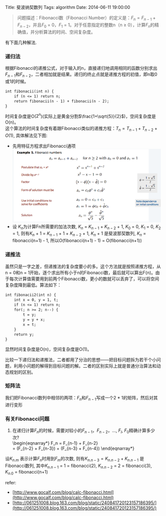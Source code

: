 Title: 斐波纳契数列
Tags: algorithm
Date: 2014-06-11 19:00:00

>问题描述：Fibonacci数（Fibonacci Number）的定义是：$F_n = F_{n - 1} + F_{n - 2}$，并且$F_0$ = 0，$F_1$ = 1。对于任意指定的整数n（n ≥ 0），计算$F_n$的精确值，并分析算法的时间、空间复杂度。

有下面几种解法.

### 递归法   

根据Fibonacci的递推公式，对于输入的n，直接递归地调用相同的函数分别求出$F_{n - 1}$和$F_{n - 2}$，二者相加就是结果。递归的终止点就是递推方程的初值，即n取0或1的时候。

    int fibonacii(int n) {
        if (n <= 1) return n;
        return fibonacii(n - 1) + fibonacii(n - 2);
    }
时间复杂度是O($2^n$)(实际上是黄金分割$\frac{1+\sqrt{5}}{2}$)，空间复杂度是O(n)。  
这个算法的时间复杂度有着跟Fibonacci类似的递推方程：$T_n = T_{n - 1} + T_{n - 2} + O(1)$, 具体解法见下图:

 - 先用特征方程求出Fibonacci通项
![Fibonacci-recursion-complexity](/img/fibonacci-complexity.png)
 - 设 $K_n$为计算Fn所需要的加法次数, $K_n$ = $K_{n-1}$ + $K_{n-2}$ + 1, $K_0$ = 0, $K_1$ = 0, $K_2$ = 1, 则有$K_n$ + 1 = $K_{n-1}$ + 1 + $K_{n-2}$ + 1, $K_n$ + 1 是斐波那契数列, $K_n$ = fibonacci(n+1) - 1, 所以O(fibonacci(n+1) - 1) = O(fibonacci(n+1))

### 递推法  
虽然只是一字之差，但递推法的复杂度要小的多。这个方法就是按照递推方程，从n = 0和n = 1开始，逐个求出所有小于n的Fibonacci数，最后就可以算出F(n)。由于每次计算值需要用到前两个Fibonacci数，更小的数就可以丢弃了，可以将空间复杂度降到最低。算法如下：

    int fibonacii2(int n) {
        int x = 0, y = 1, t;
        if (n <= 1) return n;
        for(; n >= 2; n--) {
            t = y;
            y = y + x;
            x = t;
        }
        return y;
    }
显然时间复杂度是O(n)，空间复杂度是O(1)。  

比较一下递归法和递推法，二者都用了分治的思想——把目标问题拆为若干个小问题，利用小问题的解得到目标问题的解。二者的区别实际上就是普通分治算法和动态规划的区别。

### 矩阵法  

我们把Fibonacci数列中相邻的两项：$F_n$和$F_{n - 1}$写成一个2 * 1的矩阵，然后对其进行变形


### 有关Fibonacci问题

1. 在递归计算$F_n$的时候，需要对较小的$F_{n-1}$，$F_{n-2}$，…, $F_l$, $F_0$精确计算多少次?  
\begin{eqnarray\*} 
F_n = F_{n-1} + F_{n-2}  
   = (F_{n-2} + F_{n-3}) + (F_{n-3} + F_{n-4})
\end{eqnarray\*}

设$K_{n.m}$ 表示计算$F_n$时用到$F_m$的次数, 则有$K_{n.n-3} = K_{n.n-2} + K_{n.n-1}$ 是Fibonacci数列, 其中$K_{n.n-1}$ = 1 = fibonacci(2), $K_{n.n-2}$ = 2 = fibonacci(3),  $K_{n.0}$ = fibonacci(n+1)

refer:

- [http://www.gocalf.com/blog/calc-fibonacci.html](http://www.gocalf.com/blog/calc-fibonacci.html)
- [http://061251008.blog.163.com/blog/static/240841720123157186395/](http://061251008.blog.163.com/blog/static/240841720123157186395/)
